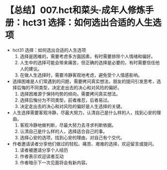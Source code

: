 # 【总结】007.hct和菜头·成年人修炼手册：hct31 选择：如何选出合适的人生选项

-   hct31 选择：如何选出合适的人生选项
    1.  选择是困难的，需要考虑多方面因素，有时需要排除个人情绪和偏好。
    2.  人生中的选择可能会带来痛苦，但正确的选择是必要的，有时需要信任他人的建议。
    3.  在做人生选择时，需要冷静客观地考虑，避免受个人情感影响。
-   选择困难是人们常遇到的问题，需要拷问真实想法，朋友的提问引发思考，选择后悔的不同类型，决定走出去的决心和对风险的偏好。
    1.  选择困难源于保持均势的倾向，需要拷问真实想法。
    2.  选择后悔分为不同类型，前者难忍，后者易过。
    3.  决定走出去的决心和对风险的偏好是人生选择的关键。
-   人生选择需要客观冷静，尽最大努力，认清自己是什么样的人，找到心安的理由。
    1.  客观冷静地做判断，尽最大努力去寻求判断依据。
    2.  认清自己是什么样的人，选择适合自己的事。
    3.  选择心安的选项，找到心安的理由，对自己有个交代。
-   作者邀请读者分享他们做过的轻松、痛苦、艰难的选择，欢迎留言或提问。
    1.  读者被邀请分享个人经历
    2.  作者表示欢迎读者互动
    3.  作者暗示下一次见面将会有新内容。